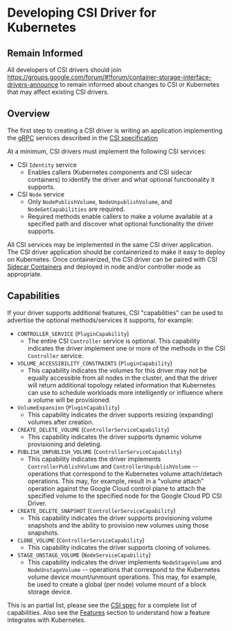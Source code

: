 # Developing CSI Driver for Kubernetes

## Remain Informed

All developers of CSI drivers should join <https://groups.google.com/forum/#!forum/container-storage-interface-drivers-announce> to remain informed about changes to CSI or Kubernetes that may affect existing CSI drivers.

## Overview

The first step to creating a CSI driver is writing an application implementing the [gRPC](https://grpc.io/docs/) services described in the [CSI specification](https://github.com/container-storage-interface/spec/blob/master/spec.md#rpc-interface)

At a minimum, CSI drivers must implement the following CSI services:

* CSI `Identity` service
  * Enables callers (Kubernetes components and CSI sidecar containers) to identify the driver and what optional functionality it supports.
* CSI `Node` service
  * Only `NodePublishVolume`, `NodeUnpublishVolume`, and `NodeGetCapabilities` are required.
  * Required methods enable callers to make a volume available at a specified path and discover what optional  functionality the driver supports.

All CSI services may be implemented in the same CSI driver application. The CSI driver application should be containerized to make it easy to deploy on Kubernetes. Once containerized, the CSI driver can be paired with CSI [Sidecar Containers](sidecar-containers.md) and deployed in node and/or controller mode as appropriate.

## Capabilities

If your driver supports additional features, CSI "capabilities" can be used to advertise the optional methods/services it supports, for example:

* `CONTROLLER_SERVICE` (`PluginCapability`)
  * The entire CSI `Controller` service is optional. This capability indicates the driver implement one or more of the methods in the CSI `Controller` service.
* `VOLUME_ACCESSIBILITY_CONSTRAINTS` (`PluginCapability`)
  * This capability indicates the volumes for this driver may not be equally accessible from all nodes in the cluster, and that the driver will return additional topology related information that Kubernetes can use to schedule workloads more intelligently or influence where a volume will be provisioned.
* `VolumeExpansion` (`PluginCapability`)
  * This capability indicates the driver supports resizing (expanding) volumes after creation.
* `CREATE_DELETE_VOLUME` (`ControllerServiceCapability`)
  * This capability indicates the driver supports dynamic volume provisioning and deleting.
* `PUBLISH_UNPUBLISH_VOLUME` (`ControllerServiceCapability`)
  * This capability indicates the driver implements `ControllerPublishVolume` and `ControllerUnpublishVolume` -- operations that correspond to the Kubernetes volume attach/detach operations. This may, for example, result in a "volume attach" operation against the Google Cloud control plane to attach the specified volume to the specified node for the Google Cloud PD CSI Driver.
* `CREATE_DELETE_SNAPSHOT` (`ControllerServiceCapability`)
  * This capability indicates the driver supports provisioning volume snapshots and the ability to provision new volumes using those snapshots.
* `CLONE_VOLUME` (`ControllerServiceCapability`)
  * This capability indicates the driver supports cloning of volumes.
* `STAGE_UNSTAGE_VOLUME` (`NodeServiceCapability`)
  * This capability indicates the driver implements `NodeStageVolume` and `NodeUnstageVolume` -- operations that correspond to the Kubernetes volume device mount/unmount operations. This may, for example, be used to create a global (per node) volume mount of a block storage device.

This is an partial list, please see the [CSI spec](https://github.com/container-storage-interface/spec/blob/master/spec.md) for a complete list of capabilities.
Also see the [Features](features.md) section to understand how a feature integrates with Kubernetes.
